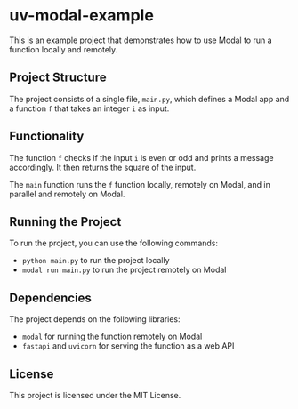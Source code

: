 # uv-modal-example

This is an example project that demonstrates how to use Modal to run a function locally and remotely.

## Project Structure

The project consists of a single file, `main.py`, which defines a Modal app and a function `f` that takes an integer `i` as input.

## Functionality

The function `f` checks if the input `i` is even or odd and prints a message accordingly. It then returns the square of the input.

The `main` function runs the `f` function locally, remotely on Modal, and in parallel and remotely on Modal.

## Running the Project

To run the project, you can use the following commands:

- `python main.py` to run the project locally
- `modal run main.py` to run the project remotely on Modal

## Dependencies

The project depends on the following libraries:

- `modal` for running the function remotely on Modal
- `fastapi` and `uvicorn` for serving the function as a web API

## License

This project is licensed under the MIT License.
